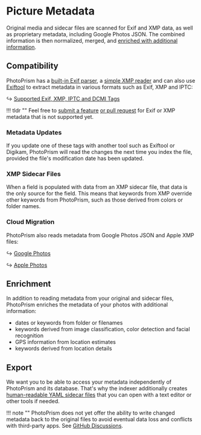 # Picture Metadata

Original media and sidecar files are scanned for Exif and XMP data, as well as proprietary metadata, including Google Photos JSON. The combined information is then normalized, merged, and [enriched with additional information](#enrichment).

## Compatibility

PhotoPrism has a [built-in Exif parser](../../developer-guide/metadata/exif/index.md), a [simple XMP reader](../../developer-guide/metadata/xmp.md) and can also use [Exiftool](https://exiftool.org/) to extract metadata in various formats such as Exif, XMP and IPTC:

↪  [Supported Exif, XMP, IPTC and DCMI Tags](https://photoprism.app/kb/metadata)

!!! tldr ""
    Feel free to [submit a feature](../../developer-guide/issues.md) [or pull request](../../developer-guide/pull-requests.md) for Exif or XMP metadata that is not  supported yet.

### Metadata Updates

If you update one of these tags with another tool such as Exiftool or Digikam, PhotoPrism will read the changes the next time you index the file, provided the file's modification date has been updated.

### XMP Sidecar Files

When a field is populated with data from an XMP sidecar file, that data is the only source for the field. This means that keywords from XMP override other keywords from PhotoPrism, such as those derived from colors or folder names.

### Cloud Migration

PhotoPrism also reads metadata from Google Photos JSON and Apple XMP files:

↪ [Google Photos](../use-cases/google.md)

↪ [Apple Photos](../use-cases/apple.md)

## Enrichment

In addition to reading metadata from your original and sidecar files, PhotoPrism enriches the metadata of your photos with additional information:

- dates or keywords from folder or filenames
- keywords derived from image classification, color detection and facial recognition
- GPS information from location estimates 
- keywords derived from location details

## Export

We want you to be able to access your metadata independently of PhotoPrism and its database. That's why the indexer additionally creates [human-readable YAML sidecar files](export.md) that you can open with a text editor or other tools if needed.

!!! note ""
    PhotoPrism does not yet offer the ability to write changed metadata back to the original files to avoid eventual data loss and conflicts with third-party apps. See [GitHub Discussions](https://github.com/photoprism/photoprism/discussions/1092).
